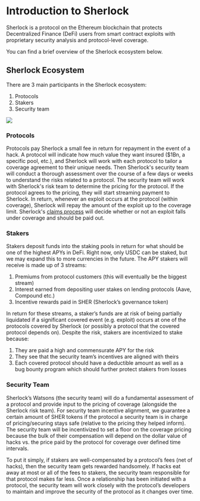 # Introduction to Sherlock

Sherlock is a protocol on the Ethereum blockchain that protects Decentralized Finance \(DeFi\) users from smart contract exploits with proprietary security analysis and protocol-level coverage.

You can find a brief overview of the Sherlock ecosystem below.

## Sherlock Ecosystem

There are 3 main participants in the Sherlock ecosystem:

1. Protocols
2. Stakers
3. Security team

![](https://i.imgur.com/HTmUxBi.png)

### Protocols

Protocols pay Sherlock a small fee in return for repayment in the event of a hack. A protocol will indicate how much value they want insured \($1Bn, a specific pool, etc.\), and Sherlock will work with each protocol to tailor a coverage agreement to their unique needs. Then Sherlock's security team will conduct a thorough assessment over the course of a few days or weeks to understand the risks related to a protocol. The security team will work with Sherlock's risk team to determine the pricing for the protocol. If the protocol agrees to the pricing, they will start streaming payment to Sherlock. In return, whenever an exploit occurs at the protocol \(within coverage\), Sherlock will repay the amount of the exploit up to the coverage limit. Sherlock's [claims process](claims-assessment/deciding-on-payouts.md) will decide whether or not an exploit falls under coverage and should be paid out.

### Stakers

Stakers deposit funds into the staking pools in return for what should be one of the highest APYs in DeFi. Right now, only USDC can be staked, but we may expand this to more currencies in the future. The APY stakers will receive is made up of 3 streams:

1. Premiums from protocol customers \(this will eventually be the biggest stream\)
2. Interest earned from depositing user stakes on lending protocols \(Aave, Compound etc.\)
3. Incentive rewards paid in SHER \(Sherlock’s governance token\)

In return for these streams, a staker’s funds are at risk of being partially liquidated if a significant covered event (e.g. exploit) occurs at one of the protocols covered by Sherlock (or possibly a protocol that the covered protocol depends on). Despite the risk, stakers are incentivized to stake because:

1. They are paid a high and commensurate APY for the risk
2. They see that the security team’s incentives are aligned with theirs
3. Each covered protocol should have a deductible amount as well as a bug bounty program which should further protect stakers from losses

### Security Team

Sherlock’s Watsons (the security team) will do a fundamental assessment of a protocol and provide input to the pricing of coverage (alongside the Sherlock risk team). For security team incentive alignment, we guarantee a certain amount of SHER tokens if the protocol a security team is in charge of pricing/securing stays safe (relative to the pricing they helped inform). The security team will be incentivized to set a floor on the coverage pricing because the bulk of their compensation will depend on the dollar value of hacks vs. the price paid by the protocol for coverage over defined time intervals.

To put it simply, if stakers are well-compensated by a protocol’s fees (net of hacks), then the security team gets rewarded handsomely. If hacks eat away at most or all of the fees to stakers, the security team responsible for that protocol makes far less. Once a relationship has been initiated with a protocol, the security team will work closely with the protocol’s developers to maintain and improve the security of the protocol as it changes over time.
